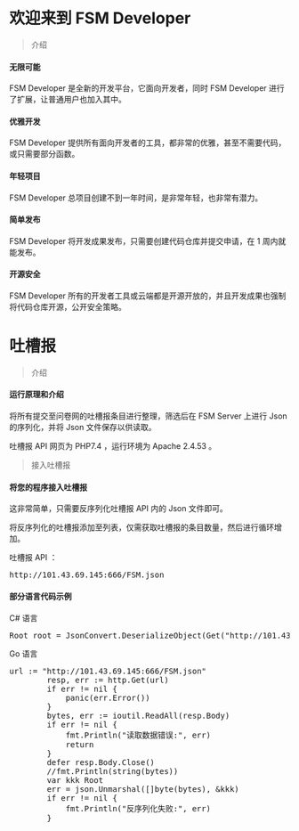 # 欢迎来到 FSM Developer

> 介绍

#### 无限可能
FSM Developer 是全新的开发平台，它面向开发者，同时 FSM Developer 进行了扩展，让普通用户也加入其中。
#### 优雅开发
FSM Developer 提供所有面向开发者的工具，都非常的优雅，甚至不需要代码，或只需要部分函数。
#### 年轻项目
FSM Developer 总项目创建不到一年时间，是非常年轻，也非常有潜力。
#### 简单发布
FSM Developer 将开发成果发布，只需要创建代码仓库并提交申请，在 1 周内就能发布。
#### 开源安全
FSM Developer 所有的开发者工具或云端都是开源开放的，并且开发成果也强制将代码仓库开源，公开安全策略。

# 吐槽报

> 介绍

#### 运行原理和介绍
将所有提交至问卷网的吐槽报条目进行整理，筛选后在 FSM Server 上进行 Json 的序列化，并将 Json 文件保存以供读取。

吐槽报 API 网页为 PHP7.4 ，运行环境为 Apache 2.4.53 。

> 接入吐槽报

#### 将您的程序接入吐槽报
这非常简单，只需要反序列化吐槽报 API 内的 Json 文件即可。

将反序列化的吐槽报添加至列表，仅需获取吐槽报的条目数量，然后进行循环增加。

吐槽报 API ：

<pre>
http://101.43.69.145:666/FSM.json
</pre>

#### 部分语言代码示例

C# 语言

<pre>
Root root = JsonConvert.DeserializeObject<Root>(Get("http://101.43.69.145:666/FSM.json"));
</pre>

Go 语言

<pre>
url := "http://101.43.69.145:666/FSM.json"
		resp, err := http.Get(url)
		if err != nil {
			panic(err.Error())
		}
		bytes, err := ioutil.ReadAll(resp.Body)
		if err != nil {
			fmt.Println("读取数据错误:", err)
			return
		}
		defer resp.Body.Close()
		//fmt.Println(string(bytes))
		var kkk Root
		err = json.Unmarshal([]byte(bytes), &kkk)
		if err != nil {
			fmt.Println("反序列化失败:", err)
		}
</pre>

